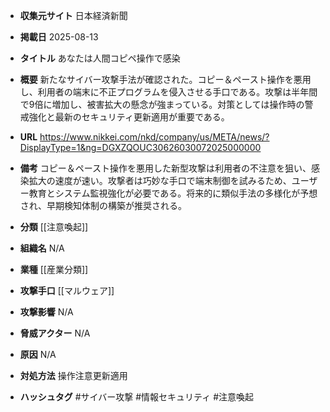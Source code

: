 - **収集元サイト**
日本経済新聞

- **掲載日**
2025-08-13

- **タイトル**
あなたは人間コピペ操作で感染

- **概要**
新たなサイバー攻撃手法が確認された。コピー＆ペースト操作を悪用し、利用者の端末に不正プログラムを侵入させる手口である。攻撃は半年間で9倍に増加し、被害拡大の懸念が強まっている。対策としては操作時の警戒強化と最新のセキュリティ更新適用が重要である。

- **URL**
https://www.nikkei.com/nkd/company/us/META/news/?DisplayType=1&ng=DGXZQOUC30626030072025000000

- **備考**
コピー＆ペースト操作を悪用した新型攻撃は利用者の不注意を狙い、感染拡大の速度が速い。攻撃者は巧妙な手口で端末制御を試みるため、ユーザー教育とシステム監視強化が必要である。将来的に類似手法の多様化が予想され、早期検知体制の構築が推奨される。

- **分類**
[[注意喚起]]

- **組織名**
N/A

- **業種**
[[産業分類]]

- **攻撃手口**
[[マルウェア]]

- **攻撃影響**
N/A

- **脅威アクター**
N/A

- **原因**
N/A

- **対処方法**
操作注意更新適用

- **ハッシュタグ**
#サイバー攻撃 #情報セキュリティ #注意喚起
